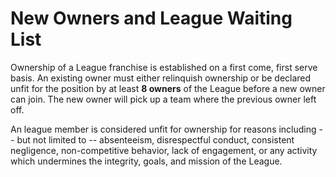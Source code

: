 # New Owners and League Waiting List

Ownership of a League franchise is established on a first come, first serve basis. An existing owner must either relinquish ownership or be declared unfit for the position by at least **8 owners** of the League before a new owner can join. The new owner will pick up a team where the previous owner left off.

An league member is considered unfit for ownership for reasons including -- but not limited to -- absenteeism, disrespectful conduct, consistent negligence, non-competitive behavior, lack of engagement, or any activity which undermines the integrity, goals, and mission of the League.
